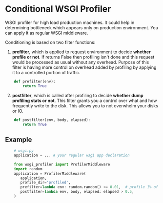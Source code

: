 Conditional WSGI Profiler
=========================

WSGI profiler for high load production machines. It could help in determining bottleneck which appears only on production environment. You can apply it as regular WSGI middleware.


Conditioning is based on two filter functions:

1. **prefilter**, which is applied to request environment to decide **whether profile or not**. If returns False then profiling isn't done and this request would be processed as usual without any overhead. Purpose of this filter is having more control on overhead added by profiling by applying it to a controlled portion of traffic.
```python
    def prefilter(env):
        return True
```
2. **postfilter**, which is called after profiling to decide **whether dump profiling stats or not**. This filter grants you a control over what and how frequently write to the disk. This allows you to not overwhelm your disks or IO.
```python
    def postfilter(env, body, elapsed):
        return True
```

Example
-------

```python
    # wsgi.py
    application = ... # your regular wsgi app declaration
    
    from wsgi_profiler import ProfilerMiddleware
    import random
    application = ProfilerMiddleware(
       application,
       profile_dir='profiled',
       prefilter=lambda env: random.random() <= 0.01,  # profile 1% of traffic randomly
       postfilter=lambda env, body, elapsed: elapsed > 0.5,
    )
```



